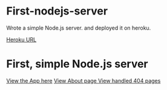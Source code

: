 # First-nodejs-server
Wrote a simple Node.js server. and deployed it on heroku.

[Heroku URL](https://nameless-depths-21468.herokuapp.com/)

# First, simple Node.js server
[View the App here](https://nameless-depths-21468.herokuapp.com/)
[View About page ](https://nameless-depths-21468.herokuapp.com/about)
[View handled 404 pages](https://nameless-depths-21468.herokuapp.com/anyunknowrequest)

